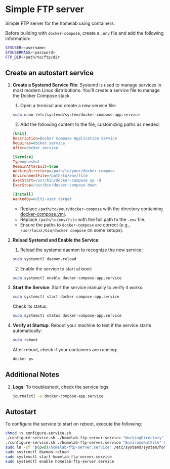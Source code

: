# Simple FTP server
Simple FTP server for the homelab using containers.

Before building with `docker-compose`, create a `.env` file and add the following information:
```sh
SYSUSER=<username>
SYSUSERPASS=<password>
FTP_DIR=/path/to/ftp/dir
```

## Create an autostart service
1. **Create a Systemd Service File**: Systemd is used to manage services in most modern Linux distributions. You'll create a service file to manage the Docker Compose stack.
   1. Open a terminal and create a new service file:
   ```bash
   sudo nano /etc/systemd/system/docker-compose-app.service
   ```
   2. Add the following content to the file, customizing paths as needed:
   ```ini
   [Unit]
   Description=Docker Compose Application Service
   Requires=docker.service
   After=docker.service

   [Service]
   Type=oneshot
   RemainAfterExit=true
   WorkingDirectory=/path/to/your/docker-compose
   EnvironmentFile=/path/to/env/file
   ExecStart=/usr/bin/docker-compose up -d
   ExecStop=/usr/bin/docker-compose down

   [Install]
   WantedBy=multi-user.target
   ```

   - Replace `/path/to/your/docker-compose` with the directory containing [docker-compose.yml](./docker-compose.yml).
   - Replace `/path/to/env/file` with the full path to the `.env` file.
   - Ensure the paths to `docker-compose` are correct (e.g., `/usr/local/bin/docker compose` on some setups).
2. **Reload Systemd and Enable the Service**: 
   1. Reload the systemd daemon to recognize the new service:
   ```bash
   sudo systemctl daemon-reload
   ```
   2. Enable the service to start at boot:
   ```bash
   sudo systemctl enable docker-compose-app.service
   ```
3. **Start the Service**: Start the service manually to verify it works:
   ```bash
   sudo systemctl start docker-compose-app.service
   ```

   Check its status:
   ```bash
   sudo systemctl status docker-compose-app.service
   ```
4. **Verify at Startup**: Reboot your machine to test if the service starts automatically:
   ```bash
   sudo reboot
   ```
   After reboot, check if your containers are running:
   ```bash
   docker ps
   ```
**Additional Notes**
---
1. **Logs**: To troubleshoot, check the service logs:
   ```bash
   journalctl -u docker-compose-app.service
   ```

## Autostart

To configure the service to start on reboot, execute the following:
```sh
chmod +x configure-service.sh
./configure-service.sh ./homelab-ftp-server.service "WorkingDirectory" $(pwd)
./configure-service.sh ./homelab-ftp-server.service "EnvironmentFile" $(pwd)/.env
sudo ln -sf "$(pwd)/homelab-ftp-server.service" /etc/systemd/system/homelab-ftp-server.service
sudo systemctl daemon-reload
sudo systemctl start homelab-ftp-server.service
sudo systemctl enable homelab-ftp-server.service
```
